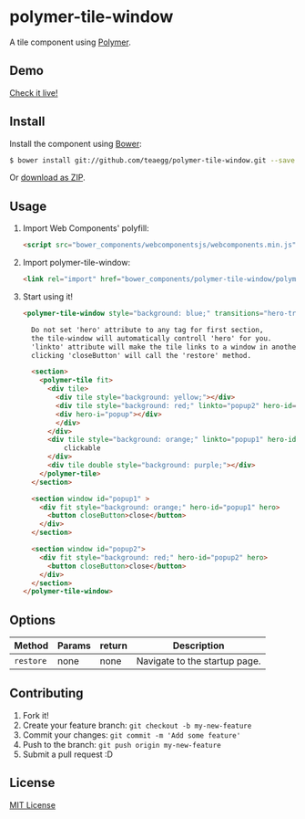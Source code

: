 # polymer-tile-window

A tile component using [Polymer](http://www.polymer-project.org/).

## Demo

[Check it live!](http://teaegg.github.io/polymer-tile-window)

## Install

Install the component using [Bower](http://bower.io/):

```sh
$ bower install git://github.com/teaegg/polymer-tile-window.git --save
```

Or [download as ZIP](https://github.com/teaegg/polymer-tile-window/archive/master.zip).

## Usage

1. Import Web Components' polyfill:

    ```html
    <script src="bower_components/webcomponentsjs/webcomponents.min.js"></script>
    ```

2. Import polymer-tile-window:

    ```html
    <link rel="import" href="bower_components/polymer-tile-window/polymer-tile-window.html">
    ```

3. Start using it!

    ```html
    <polymer-tile-window style="background: blue;" transitions="hero-transition">
    
      Do not set 'hero' attribute to any tag for first section, 
      the tile-window will automatically controll 'hero' for you.
      'linkto' attribute will make the tile links to a window in another section by id.
      clicking 'closeButton' will call the 'restore' method.

      <section>
        <polymer-tile fit> 
          <div tile>
            <div tile style="background: yellow;"></div>
            <div tile style="background: red;" linkto="popup2" hero-id="popup2">
            <div hero-i="popup"></div>
            </div>
          </div>
          <div tile style="background: orange;" linkto="popup1" hero-id="popup1">
              clickable
          </div>
          <div tile double style="background: purple;"></div>
        </polymer-tile>
      </section>

      <section window id="popup1" >
        <div fit style="background: orange;" hero-id="popup1" hero>
          <button closeButton>close</button>
        </div>
      </section>

      <section window id="popup2">
        <div fit style="background: red;" hero-id="popup2" hero>
          <button closeButton>close</button>
        </div>
      </section>
    </polymer-tile-window>
    ```

## Options

Method    | Params                   | return             | Description
---       | ---                      | ---                | ---
`restore` | none                     | none               | Navigate to the startup page.

## Contributing

1. Fork it!
2. Create your feature branch: `git checkout -b my-new-feature`
3. Commit your changes: `git commit -m 'Add some feature'`
4. Push to the branch: `git push origin my-new-feature`
5. Submit a pull request :D

## License

[MIT License](https://github.com/teaegg/polymer-tile-window/blob/master/LICENSE)
